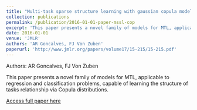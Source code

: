 ```yaml
---
title: "Multi-task sparse structure learning with gaussian copula models"
collection: publications
permalink: /publication/2016-01-01-paper-mssl-cop
excerpt: 'This paper presents a novel family of models for MTL, applicable to regression and classification problems, capable of learning the structure of tasks relationship via Copula distributions.'
date: 2016-01-01
venue: 'JMLR'
authors: 'AR Goncalves, FJ Von Zuben'
paperurl: 'http://www.jmlr.org/papers/volume17/15-215/15-215.pdf'
---
```

Authors: AR Goncalves, FJ Von Zuben

This paper presents a novel family of models for MTL, applicable to regression and classification problems, capable of learning the structure of tasks relationship via Copula distributions.

[Access full paper here](http://www.jmlr.org/papers/volume17/15-215/15-215.pdf)

